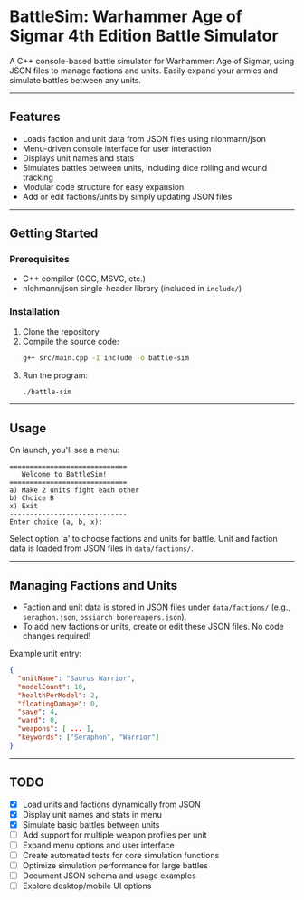 
# BattleSim: Warhammer Age of Sigmar 4th Edition Battle Simulator

A C++ console-based battle simulator for Warhammer: Age of Sigmar, using JSON files to manage factions and units. Easily expand your armies and simulate battles between any units.

---

## Features

- Loads faction and unit data from JSON files using nlohmann/json
- Menu-driven console interface for user interaction
- Displays unit names and stats
- Simulates battles between units, including dice rolling and wound tracking
- Modular code structure for easy expansion
- Add or edit factions/units by simply updating JSON files

---

## Getting Started

### Prerequisites

- C++ compiler (GCC, MSVC, etc.)
- nlohmann/json single-header library (included in `include/`)

### Installation

1. Clone the repository
2. Compile the source code:
   ```bash
   g++ src/main.cpp -I include -o battle-sim
   ```
3. Run the program:
   ```bash
   ./battle-sim
   ```

---

## Usage

On launch, you'll see a menu:

```
=============================
   Welcome to BattleSim!
=============================
a) Make 2 units fight each other
b) Choice B
x) Exit
-----------------------------
Enter choice (a, b, x):
```

Select option 'a' to choose factions and units for battle. Unit and faction data is loaded from JSON files in `data/factions/`.

---

## Managing Factions and Units

- Faction and unit data is stored in JSON files under `data/factions/` (e.g., `seraphon.json`, `ossiarch_bonereapers.json`).
- To add new factions or units, create or edit these JSON files. No code changes required!

Example unit entry:
```json
{
  "unitName": "Saurus Warrior",
  "modelCount": 10,
  "healthPerModel": 2,
  "floatingDamage": 0,
  "save": 4,
  "ward": 0,
  "weapons": [ ... ],
  "keywords": ["Seraphon", "Warrior"]
}
```

---

## TODO

- [x] Load units and factions dynamically from JSON
- [x] Display unit names and stats in menu
- [x] Simulate basic battles between units
- [ ] Add support for multiple weapon profiles per unit
- [ ] Expand menu options and user interface
- [ ] Create automated tests for core simulation functions
- [ ] Optimize simulation performance for large battles
- [ ] Document JSON schema and usage examples
- [ ] Explore desktop/mobile UI options
